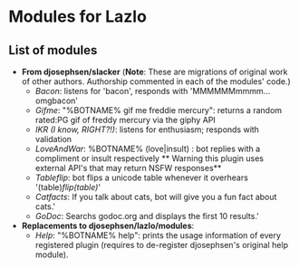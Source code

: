 Modules for Lazlo
=====

List of modules
-----
* **From djosephsen/slacker** (**Note**: These are migrations of original work of other authors. Authorship commented in each of the modules' code.)
  * *Bacon*: listens for 'bacon', responds with 'MMMMMMmmmm... omgbacon'
  * *Gifme*: "%BOTNAME% gif me freddie mercury": returns a random rated:PG gif of freddy mercury via the giphy API
  * *IKR (I know, RIGHT?!)*: listens for enthusiasm; responds with validation
  * *LoveAndWar*: %BOTNAME% (love|insult) <noun>: bot replies with a compliment or insult respectively ** Warning this plugin uses external API's that may return NSFW responses**
  * *Tableflip*: bot flips a unicode table whenever it overhears '(table)*flip(table)*'
  * *Catfacts*: If you talk about cats, bot will give you a fun fact about cats.'
  * *GoDoc*: Searchs godoc.org and displays the first 10 results.'
* **Replacements to djosephsen/lazlo/modules**:
  * *Help*: "%BOTNAME% help": prints the usage information of every registered plugin (requires to de-register djosephsen's original help module).
